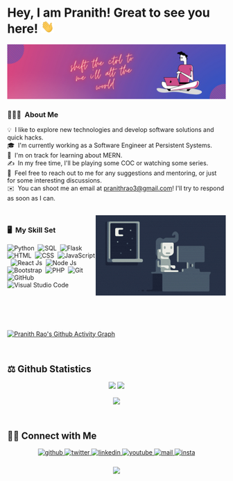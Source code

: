 # Hey, I am Pranith! Great to see you here! <img src="/src/wave.gif" width="30px" height="30px">

<img src="/src/Cover2.png">

### 👨🏻‍💻 &nbsp;About Me

💡 &nbsp;I like to explore new technologies and develop software solutions and quick hacks.\
🎓 &nbsp;I'm currently working as a Software Engineer at Persistent Systems.\
🌱 &nbsp;I'm on track for learning about MERN.\
✍️ &nbsp;In my free time, I'll be playing some COC or watching some series.\
💬 &nbsp;Feel free to reach out to me for any suggestions and mentoring, or just for some interesting discussions.\
✉️ &nbsp;You can shoot me an email at pranithrao3@gmail.com! I'll try to respond as soon as I can.

<br/>

<img alt="Night Coding" src="/src/Night-Coding.gif" align="right"/>

### 🖥️ &nbsp;My Skill Set 

![Python](https://img.shields.io/badge/-Python-05122A?style=for-the-badge&logo=python)&nbsp;
![SQL](https://img.shields.io/badge/-SQL-05122A?style=for-the-badge&logo=MySQL)&nbsp;
![Flask](https://img.shields.io/badge/-Flask-05122A?style=for-the-badge&logo=flask)&nbsp;
![HTML](https://img.shields.io/badge/-HTML-05122A?style=for-the-badge&logo=HTML5)&nbsp;
![CSS](https://img.shields.io/badge/-CSS-05122A?style=for-the-badge&logo=CSS3&logoColor=1572B6)&nbsp;
![JavaScript](https://img.shields.io/badge/-JavaScript-05122A?style=for-the-badge&logo=javascript)&nbsp;
![React Js](https://img.shields.io/badge/-React%20Js-05122A?style=for-the-badge&logo=react)&nbsp;
![Node Js](https://img.shields.io/badge/-Node%20Js-05122A?style=for-the-badge&logo=nodedotjs)&nbsp;
![Bootstrap](https://img.shields.io/badge/-Bootstrap-05122A?style=for-the-badge&logo=bootstrap&logoColor=563D7C)&nbsp;
![PHP](https://img.shields.io/badge/php-05122A?style=for-the-badge&logo=php)&nbsp;
![Git](https://img.shields.io/badge/-Git-05122A?style=for-the-badge&logo=git)&nbsp;
![GitHub](https://img.shields.io/badge/-GitHub-05122A?style=for-the-badge&logo=github)&nbsp;
![Visual Studio Code](https://img.shields.io/badge/-Visual%20Studio%20Code-05122A?style=for-the-badge&logo=visual-studio-code&logoColor=007ACC)&nbsp;

<br/><br/><br/><br/>

[![Pranith Rao's Github Activity Graph](https://github-readme-activity-graph.cyclic.app/graph?username=pranith-rao&theme=rogue)](https://github.com/ashutosh00710/github-readme-activity-graph)

<br/>

## ⚖️ Github Statistics 

<p align="center">
  <img width="48%" src="https://github-readme-stats.vercel.app/api?username=pranith-rao&show_icons=true&hide_border=true&theme=radical" />
  <img width="48%" src="https://github-readme-streak-stats.herokuapp.com/?user=pranith-rao&hide_border=true&theme=radical" />
</p>
<p align="center">
<img src="https://github-readme-stats.vercel.app/api/top-langs/?username=pranith-rao&hide_border=true&theme=radical" align="center"/>
</p>

<br/>

## 🤝🏻 Connect with Me 
<div align="center">
<a href="https://github.com/pranith-rao" target="_blank" rel="noopener">
<img src=https://img.shields.io/badge/github-%2324292e.svg?&style=for-the-badge&logo=github&logoColor=white alt=github style="margin-bottom: 5px;" />
</a>
<a href="https://twitter.com/rao_pranith" target="_blank" rel="noopener">
<img src=https://img.shields.io/badge/twitter-%2300acee.svg?&style=for-the-badge&logo=twitter&logoColor=white alt=twitter style="margin-bottom: 5px;" />
</a>
<a href="https://www.linkedin.com/in/pranith-rao-036a821a5/" target="_blank" rel="noopener">
<img src=https://img.shields.io/badge/linkedin-%231E77B5.svg?&style=for-the-badge&logo=linkedin&logoColor=white alt=linkedin style="margin-bottom: 5px;" />
</a>
<a href="https://www.youtube.com/channel/UCAMfqItwsVqhrv-Gv5a_kmA/videos" target="_blank" rel="noopener">
<img src=https://img.shields.io/badge/youtube-%23EE4831.svg?&style=for-the-badge&logo=youtube&logoColor=white alt=youtube style="margin-bottom: 5px;" />
</a>
<a href="mailto:pranithrao3@gmail.com" target="_blank" rel="noopener">
<img src=https://img.shields.io/badge/Gmail-D14836?style=for-the-badge&logo=gmail&logoColor=white alt=mail style="margin-bottom: 5px;" />
</a> 
<a href="https://instagram.com/pranith._.rao" target="_blank" rel="noopener">
<img src=https://img.shields.io/badge/Instagram-E4405F?style=for-the-badge&logo=Instagram&logoColor=white alt=insta style="margin-bottom: 5px;"/>
</a>
</div>  

<br/>
<div align="center">
<img src="https://komarev.com/ghpvc/?username=pranith-rao&label=PROFILE+VIEWS&color=green&style=flat-square" align="center" />
</div>
